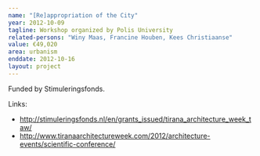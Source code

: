 ```yaml
---
name: "[Re]appropriation of the City"
year: 2012-10-09
tagline: Workshop organized by Polis University
related-persons: "Winy Maas, Francine Houben, Kees Christiaanse"
value: €49,020
area: urbanism
enddate: 2012-10-16
layout: project
---
```

Funded by Stimuleringsfonds.

Links:
* <http://stimuleringsfonds.nl/en/grants_issued/tirana_architecture_week_taw/>
* <http://www.tiranaarchitectureweek.com/2012/architecture-events/scientific-conference/>
